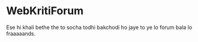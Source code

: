 # WebKritiForum
Ese hi khali bethe the to socha todhi bakchodi ho jaye to ye lo forum bala lo fraaaaands.
